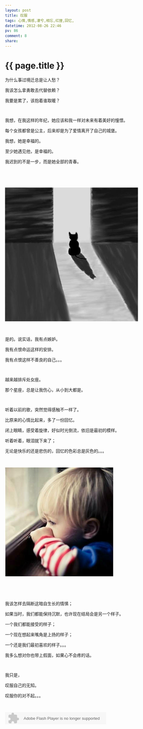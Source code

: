 ```yaml
---
layout: post
title: 叹服
tags: 心情,情感,凄兮,相忘,红狸,回忆,
datetime: 2012-08-26 22:46
pv: 86
comment: 8
share: 
---
```


{{ page.title }}
================

 <p>为什么事过境迁总是让人愁？</p><p>我该怎么拿勇敢去代替依赖？</p><p>我要是累了，该抱着谁取暖？</p><p>&nbsp;</p><p>我想，在我这样的年纪，她应该和我一样对未来有着美好的憧憬。</p><p>每个女孩都曾是公主，后来却是为了爱情离开了自己的城堡。</p><p>我想，她是幸福的。</p><p>至少她遇见他，是幸福的。</p><p>我迟到的不是一步，而是她全部的青春。</p><p>&nbsp;</p><p>&nbsp;</p><p><img src="/images/54fbb2fb43166d22e54cae09462309f79052d270.jpg"                                    width="440" height="440" /></p><p>&nbsp;</p><p>是的。说实话，我有点嫉妒。</p><p>我有点恨命运这样的安排。</p><p>我有点恨这样不善良的自己。。。</p><p>&nbsp;</p><p>越来越排斥处女座。</p><p>那个星座，总是让我伤心，从小到大都是。</p><p>&nbsp;</p><p>听着以前的歌，突然觉得感触不一样了。</p><p>比原来的心情比起来，多了一份回忆。</p><p>闭上眼睛，感受着旋律，好似时光倒流，依旧是最初的模样。</p><p>听着听着，眼泪就下来了；</p><p>无论是快乐的还是悲伤的，回忆的色彩总是灰色的。。。</p><p>&nbsp;</p><p><img src="/images/8cb1cb1349540923ce4fd8e39258d109b3de490c.jpg"                                    width="358" height="358" /></p><p>&nbsp;</p><p>&nbsp;</p><p>我该怎样去隔断这暗自生长的情愫；</p><p>如果当时，我们都能保持沉默，也许现在结局会是另一个样子。</p><p>一个我们都能接受的样子；</p><p>一个现在想起来嘴角是上扬的样子；</p><p>一个还是我们最初喜欢的样子。。。</p><p>我多么想对你也带上假面，如果心不会疼的话。</p><p>&nbsp;</p><p>我只是，</p><p>叹服自己的无知。</p><p>叹服你的对不起。。。</p><p>&nbsp;</p><p><embed height="40" border="0" width="335" flashvars="id=730117&autoPlay=true&replay=true" alt="" src="http://ting.baidu.com/widget/space/flash/SpaceMP3Player.swf" wmode="transparent" type="application/x-shockwave-flash" name="plugin" /><br /></p> 

